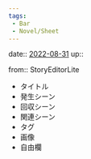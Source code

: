 ```yaml
---
tags:
 - Bar
 - Novel/Sheet
---
```


date:: [2022-08-31](Daily_Note/2022-08-31.md)
up::

from:: StoryEditorLite

- タイトル
- 発生シーン
- 回収シーン
- 関連シーン
- タグ
- 画像
- 自由欄


